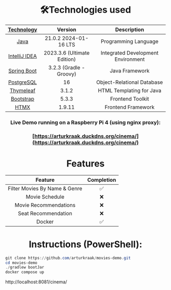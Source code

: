 <h1 align="center">🛠️Technologies used</h1>


<div align="center">

| [Technology](https://www.youtube.com/watch?v=hdHBCu3tv24) | __Version__  | __Description__ |
| :---: | :---: | :---: |
| [Java](https://www.oracle.com/java/technologies/downloads/#jdk21-windows)  | 21.0.2 2024-01-16 LTS | Programming Language |
| [IntelliJ IDEA](https://www.jetbrains.com/idea/)  |  2023.3.6 (Ultimate Edition) | Integrated Development Environment |
| [Spring Boot](https://spring.io/projects/spring-boot) | 3.2.3 (Gradle - Groovy) | Java Framework |
| [PostgreSQL](https://www.postgresql.org/) | 16 | Object-Relational Database |
| [Thymeleaf](https://www.thymeleaf.org/) | 3.1.2 | HTML Templating for Java |
| [Bootstrap](https://getbootstrap.com/) | 5.3.3 | Frontend Toolkit |
| [HTMX](https://htmx.org/) | 1.9.11 | Frontend Framework |

### Live Demo running on a Raspberry Pi 4 (using nginx proxy):
### [https://arturkraak.duckdns.org/cinema/](https://arturkraak.duckdns.org/cinema/)

# Features
| Feature | Completion |
| :---: | :---: |
| Filter Movies By Name & Genre | ✅ |
| Movie Schedule | ❌ |
| Movie Recommendations | ❌ |
| Seat Recommendation | ❌ |
| Docker | ✅ |


# Instructions (PowerShell):
</div>

```powershell
git clone https://github.com/arturkraak/movies-demo.git
cd movies-demo
./gradlew bootJar
docker compose up
```
http://localhost:8081/cinema/



